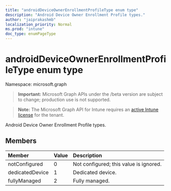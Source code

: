```yaml
---
title: "androidDeviceOwnerEnrollmentProfileType enum type"
description: "Android Device Owner Enrollment Profile types."
author: "jaiprakashmb"
localization_priority: Normal
ms.prod: "intune"
doc_type: enumPageType
---
```


# androidDeviceOwnerEnrollmentProfileType enum type

Namespace: microsoft.graph

> **Important:** Microsoft Graph APIs under the /beta version are subject to change; production use is not supported.

> **Note:** The Microsoft Graph API for Intune requires an [active Intune license](https://go.microsoft.com/fwlink/?linkid=839381) for the tenant.

Android Device Owner Enrollment Profile types.

## Members
|Member|Value|Description|
|:---|:---|:---|
|notConfigured|0|Not configured; this value is ignored.|
|dedicatedDevice|1|Dedicated device.|
|fullyManaged|2|Fully managed.|
